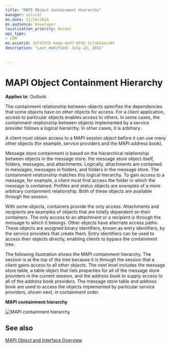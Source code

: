 ```yaml
---
title: "MAPI Object Containment Hierarchy"
manager: soliver
ms.date: 11/16/2014
ms.audience: Developer
localization_priority: Normal
api_type:
- COM
ms.assetid: 33747835-6eeb-4e07-8f92-3cfa81eecd0f
description: "Last modified: July 23, 2011"
 
 
---
```


# MAPI Object Containment Hierarchy

  
  
**Applies to**: Outlook 
  
The containment relationship between objects specifies the dependencies that some objects have on other objects for access. For a client application, access to particular objects enables access to others. In some cases, the containment relationship between objects implemented by a service provider follows a logical hierarchy. In other cases, it is arbitrary. 
  
A client must obtain access to a MAPI session object before it can use many other objects (for example, service providers and the MAPI address book).
  
Message store containment is based on the hierarchical relationship between objects in the message store: the message store object itself, folders, messages, and attachments. Logically, attachments are contained in messages, messages in folders, and folders in the message store. The containment relationship matches this logical hierarchy. To gain access to a message, for example, a client must first access the folder in which the message is contained. Profiles and status objects are examples of a more arbitrary containment relationship. Both of these objects are available through the session. 
  
With some objects, containers provide the only access. Attachments and recipients are examples of objects that are totally dependent on their containers. The only access to an attachment or a recipient is through the message to which it belongs. Other objects have alternate access paths. These objects are assigned binary identifiers, known as entry identifiers, by the service providers that create them. Entry identifiers can be used to access their objects directly, enabling clients to bypass the containment tree. 
  
The following illustration shows the MAPI containment hierarchy. The session is at the top of the tree because it is through the session that a client gains access to all other objects. The next level includes the message store table, a table object that lists properties for all of the message store providers in the current session, and the address book to supply access to all of the address book providers. The message store table and address book are used to access the objects implemented by particular service providers, shown next, in containment order.
  
 **MAPI containment hierarchy**
  
![MAPI containment hierarchy](media/amapi_41.gif)
  
## See also



[MAPI Object and Interface Overview](mapi-object-and-interface-overview.md)

